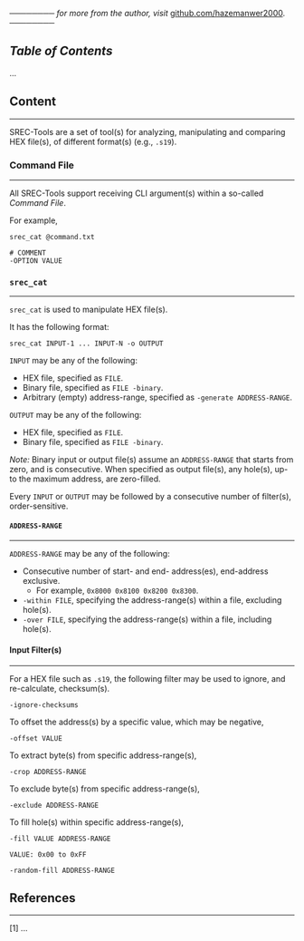 ──────── *for more from the author, visit* [github.com/hazemanwer2000](https://github.com/hazemanwer2000). ────────
## *Table of Contents*
...
## Content
---
SREC-Tools are a set of tool(s) for analyzing, manipulating and comparing HEX file(s), of different format(s) (e.g., `.s19`).
### Command File
---
All SREC-Tools support receiving CLI argument(s) within a so-called *Command File*.

For example,

```
srec_cat @command.txt
```

```
# COMMENT
-OPTION VALUE
```
### `srec_cat`
---
`srec_cat` is used to manipulate HEX file(s).

It has the following format:

```
srec_cat INPUT-1 ... INPUT-N -o OUTPUT
```

`INPUT` may be any of the following:
* HEX file, specified as `FILE`.
* Binary file, specified as `FILE -binary`.
* Arbitrary (empty) address-range, specified as `-generate ADDRESS-RANGE`.

`OUTPUT` may be any of the following:
* HEX file, specified as `FILE`.
* Binary file, specified as `FILE -binary`.

*Note:* Binary input or output file(s) assume an `ADDRESS-RANGE` that starts from zero, and is consecutive. When specified as output file(s), any hole(s), up-to the maximum address, are zero-filled.

Every `INPUT` or `OUTPUT` may be followed by a consecutive number of filter(s), order-sensitive.
#### `ADDRESS-RANGE`
---
`ADDRESS-RANGE` may be any of the following:
* Consecutive number of start- and end- address(es), end-address exclusive.
	* For example, `0x8000 0x8100 0x8200 0x8300`.
* `-within FILE`, specifying the address-range(s) within a file, excluding hole(s).
* `-over FILE`, specifying the address-range(s) within a file, including hole(s).
#### Input Filter(s)
---
For a HEX file such as `.s19`, the following filter may be used to ignore, and re-calculate, checksum(s).

```
-ignore-checksums
```

To offset the address(s) by a specific value, which may be negative,

```
-offset VALUE
```

To extract byte(s) from specific address-range(s),

```
-crop ADDRESS-RANGE
```

To exclude byte(s) from specific address-range(s),

```
-exclude ADDRESS-RANGE
```

To fill hole(s) within specific address-range(s),

```
-fill VALUE ADDRESS-RANGE

VALUE: 0x00 to 0xFF
```

```
-random-fill ADDRESS-RANGE
```
## References
---
[1] ...